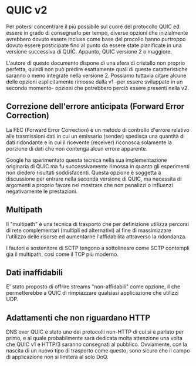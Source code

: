 # QUIC v2

Per potersi concentrare il più possibile sul cuore del protocollo QUIC ed
essere in grado di consegnarlo per tempo, diverse opzioni che inizialmente
avrebbero dovuto essere incluse come base del procollo hanno purtroppo
dovuto essere posticipate fino al punto da essere state pianificate in una
versione successiva di QUIC. Appunto, QUIC versione 2 o maggiore.

L'autore di questo documento dispone di una sfera di cristallo non proprio
perfetta, quindi non può predire esattamente quali di queste caratteristiche
saranno o meno integrate nella versione 2. Possiamo tuttavia citare alcune
delle opzioni esplicitamente rimosse dalla v1 -per essere sviluppate in un
secondo momento- opzioni che potrebbero perciò essere presenti nella v2.

## Correzione dell'errore anticipata (Forward Error Correction)

La FEC (Forward Error Correction) è un metodo di controllo d'errore relativo
alle trasmissioni dati in cui un emissario (sender) spedisca una quantità di
dati ridondante e in cui il ricevente (receiver) riconosca solamente la
porzione di dati che non contenga alcun errore apparente.

Google ha sperimentato questa tecnica nella sua implementazione originaria di
QUIC ma fu successivamente rimossa in quanto gli esperimenti non diedero
risultati soddisfacenti. Questa opzione è soggetta a discussione per entrare
nella seconda versione di QUIC, ma necessita di argomenti a proprio favore
nel mostrare che non penalizzi o influenzi negativamente le prestazioni.

## Multipath

Il "multipath" è una tecnica di trasporto che per definizione utilizza percorsi
di rete complementari (multipli ed alternativi) al fine di massimizzare
l'utilizzo delle risorse ed aumentarne l'affidabilità attraverso la ridondanza.

I fautori e sostenitore di SCTP tengono a sottolineare come SCTP contempli gia
il multipath, così come il TCP più moderno.

## Dati inaffidabili

E' stato proposto di offrire streams "non-affidabili" come opzione, il che
permetterebbe a QUIC di rimpiazzare qualsiasi applicazione che utilizzi UDP.

## Adattamenti che non riguardano HTTP

DNS over QUIC è stato uno dei protocolli non-HTTP di cui si è parlato per
primo, e al quale probabilmente sarà dedicata molta attenzione una volta che
QUIC v1 e HTTP/3 saranno consegnati al pubblico. Ovviamente, con la nascita di
un nuovo tipo di trasporto come questo, sono sicuro che il campo di applicazione
non si limiterà al solo DoQ.
